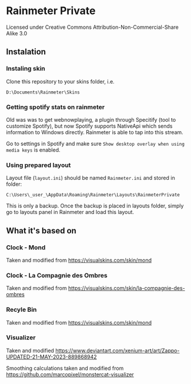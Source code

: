 # Rainmeter Private
Licensed under Creative Commons Attribution-Non-Commercial-Share Alike 3.0

## Instalation
### Instaling skin
Clone this repository to your skins folder, i.e.
```
D:\Documents\Rainmeter\Skins
```

### Getting spotify stats on rainmeter
Old was was to get webnowplaying, a plugin through Specitify (tool to customize Spotify), but now Spotify supports NativeApi which sends information to Windows directly. Rainmeter is able to tap into this stream.

Go to settings in Spotify and make sure `Show desktop overlay when using media keys` is enabled.

### Using prepared layout
Layout file (`layout.ini`) should be named `Rainmeter.ini` and stored in folder:
```
C:\Users\_user_\AppData\Roaming\Rainmeter\Layouts\RainmeterPrivate
```
This is only a backup. Once the backup is placed in layouts folder, simply go to layouts panel in Rainmeter and load this layout.

## What it's based on
### Clock - Mond
Taken and modified from https://visualskins.com/skin/mond
### Clock - La Compagnie des Ombres
Taken and modified from https://visualskins.com/skin/la-compagnie-des-ombres
### Recyle Bin
Taken and modified from https://visualskins.com/skin/mond
### Visualizer
Taken and modified https://www.deviantart.com/xenium-art/art/Zappo-UPDATED-21-MAY-2023-889868942

Smoothing calculations taken and modified from https://github.com/marcopixel/monstercat-visualizer
